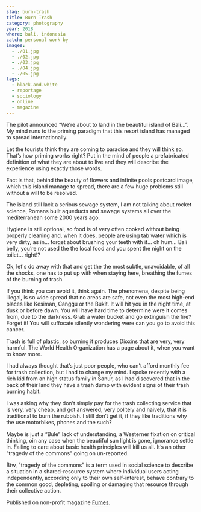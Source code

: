 ```yaml
---
slag: burn-trash
title: Burn Trash
category: photography
year: 2018
where: bali, indonesia
catch: personal work by
images:
  - ./01.jpg
  - ./02.jpg
  - ./03.jpg
  - ./04.jpg
  - ./05.jpg
tags:
  - black-and-white
  - reportage
  - sociology
  - online
  - magazine
---
```


The pilot announced “We’re about to land in the beautiful island of Bali…”. My mind runs to the priming paradigm that this resort island has managed to spread internationally.

Let the tourists think they are coming to paradise and they will think so. That’s how priming works right? Put in the mind of people a prefabricated definition of what they are about to live and they will describe the experience using exactly those words.

Fact is that, behind the beauty of flowers and infinite pools postcard image, which this island manage to spread, there are a few huge problems still without a will to be resolved.

The island still lack a serious sewage system, I am not talking about rocket science, Romans built aqueducts and sewage systems all over the mediterranean some 2000 years ago.

Hygiene is still optional, so food is of very often cooked without being properly cleaning and, when it does, people are using tab water which is very dirty, as in... forget about brushing your teeth with it... oh hum... Bali belly, you’re not used the the local food and you spent the night on the toilet... right!?

Ok, let's do away with that and get the the most subtle, unavoidable, of all the shocks, one has to put up with when staying here, breathing the fumes of the burning of trash.

If you think you can avoid it, think again. The phenomena, despite being illegal, is so wide spread that no areas are safe, not even the most high-end places like Kesiman, Canggu or the Bukit. It will hit you in the night time, at dusk or before dawn. You will have hard time to determine were it comes from, due to the darkness. Grab a water bucket and go extinguish the fire? Forget it! You will suffocate silently wondering were can you go to avoid this cancer.

Trash is full of plastic, so burning it produces Dioxins that are very, very harmful. The World Health Organization has a page about it, when you want to know more.

I had always thought that’s just poor people, who can't afford monthly fee for trash collection, but I had to change my mind. I spoke recently with a rich kid from an high status family in Sanur, as I had discovered that in the back of their land they have a trash dump with evident signs of their trash burning habit.

I was asking why they don’t simply pay for the trash collecting service that is very, very cheap, and got answered, very politely and naively, that it is traditional to burn the rubbish. I still don’t get it, if they like traditions why the use motorbikes, phones and the such?

Maybe is just a “Bule” lack of understanding, a Westerner fixation on critical thinking, oin any case when the beautiful sun light is gone, ignorance settle in. Failing to care about basic health principles will kill us all. It’s an other "tragedy of the commons" going on un-reported.

Btw, "tragedy of the commons" is a term used in social science to describe a situation in a shared-resource system where individual users acting independently, according only to their own self-interest, behave contrary to the common good, depleting, spoiling or damaging that resource through their collective action.

Published on non-profit magazine [Fumes](https://fumes.junglestar.org/photo-journalism/burn-trash/).
